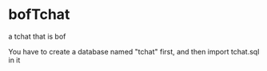 # bofTchat
a tchat that is bof

You have to create a database named "tchat" first, and then import tchat.sql in it
